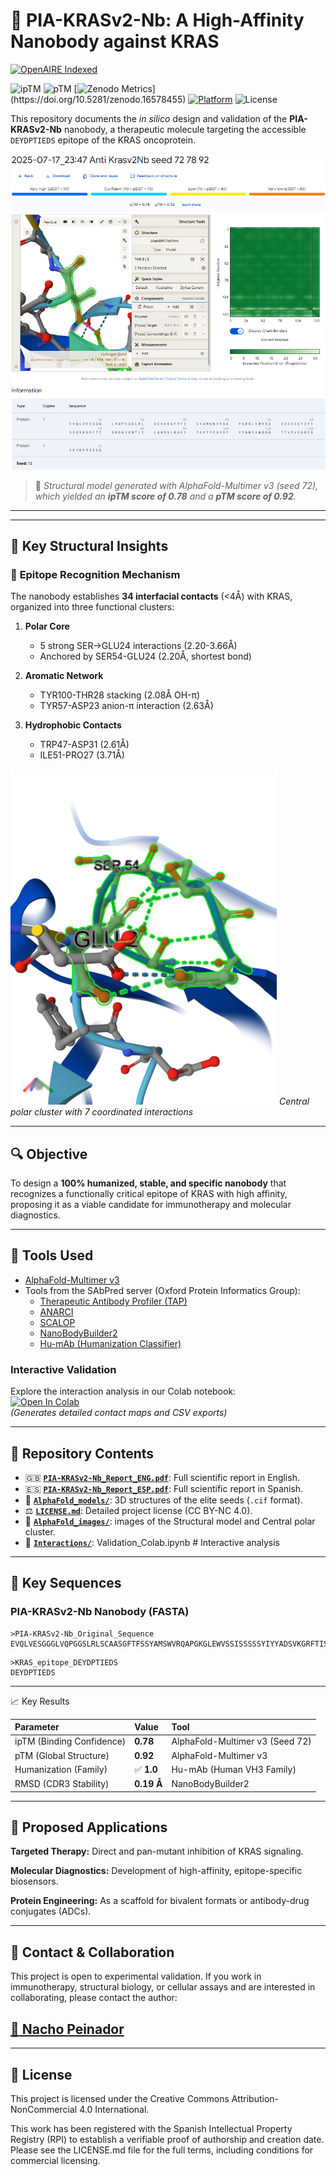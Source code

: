 # 🧬 PIA-KRASv2-Nb: A High-Affinity Nanobody against KRAS

<a href="https://explore.openaire.eu/search/publication?pid=10.5281%2Fzenodo.16578455">  
  <img src="https://img.shields.io/badge/OpenAIRE-Indexed-green" alt="OpenAIRE Indexed">  
</a>

![ipTM](https://img.shields.io/badge/ipTM-0.78-blue)
![pTM](https://img.shields.io/badge/pTM-0.92-blue)
[![Zenodo Metrics](https://img.shields.io/badge/Zenodo-124_downloads_(1st_week)-bkue)](https://doi.org/10.5281/zenodo.16578455)
[![Platform](https://img.shields.io/badge/Preprint-Research_Square-blue)](https://www.researchsquare.com/article/rs-7239936/v1) 
![License](https://img.shields.io/badge/License-CC%20BY--NC%204.0-lightgrey.svg)




This repository documents the *in silico* design and validation of the **PIA-KRASv2-Nb** nanobody, a therapeutic molecule targeting the accessible `DEYDPTIEDS` epitope of the KRAS oncoprotein.

![3D Model of PIA-KRASv2-Nb (Seed 72)](./AlphaFold_images/KRASKILLER.png)

> 📌 *Structural model generated with AlphaFold-Multimer v3 (seed 72), which yielded an **ipTM score of 0.78** and a **pTM score of 0.92**.*

---

---


## 🔬 Key Structural Insights

### 🎯 **Epitope Recognition Mechanism**
The nanobody establishes **34 interfacial contacts** (<4Å) with KRAS, organized into three functional clusters:

1. **Polar Core**  
   - 5 strong SER→GLU24 interactions (2.20-3.66Å)  
   - Anchored by SER54-GLU24 (2.20Å, shortest bond)

2. **Aromatic Network**  
   - TYR100-THR28 stacking (2.08Å OH-π)  
   - TYR57-ASP23 anion-π interaction (2.63Å)

3. **Hydrophobic Contacts**  
   - TRP47-ASP31 (2.61Å)  
   - ILE51-PRO27 (3.71Å)

![Central Interaction Cluster](./AlphaFold_images/Cluster_central_7residuos.png)
*Central polar cluster with 7 coordinated interactions*

---



## 🔍 Objective

To design a **100% humanized, stable, and specific nanobody** that recognizes a functionally critical epitope of KRAS with high affinity, proposing it as a viable candidate for immunotherapy and molecular diagnostics.

---

## 🔧 Tools Used

- [AlphaFold-Multimer v3](https://alphafoldserver.com/)
- Tools from the SAbPred server (Oxford Protein Informatics Group):
  - [Therapeutic Antibody Profiler (TAP)](https://opig.stats.ox.ac.uk/webapps/sabdab-sabpred/sabpred/tap)
  - [ANARCI](https://opig.stats.ox.ac.uk/webapps/sabdab-sabpred/sabpred/anarci)
  - [SCALOP](https://opig.stats.ox.ac.uk/webapps/sabdab-sabpred/sabpred/scalop)
  - [NanoBodyBuilder2](https://opig.stats.ox.ac.uk/webapps/sabdab-sabpred/sabpred/nanobodybuilder2)
  - [Hu-mAb (Humanization Classifier)](https://opig.stats.ox.ac.uk/webapps/sabdab-sabpred/sabpred/humab)

### Interactive Validation
Explore the interaction analysis in our Colab notebook:  
[![Open In Colab](https://colab.research.google.com/assets/colab-badge.svg)](https://colab.research.google.com/drive/1qyyJtn2fAQABQcl6zN6a3IkVf89yknDh?usp=sharing)  
*(Generates detailed contact maps and CSV exports)*

---

## 📂 Repository Contents
- 🇬🇧 [**`PIA-KRASv2-Nb_Report_ENG.pdf`**](./PIA-KRASv2-Nb_Report_ENG.pdf): Full scientific report in English.
- 🇪🇸 [**`PIA-KRASv2-Nb_Report_ESP.pdf`**](./PIA-KRASv2-Nb_Report_ESP.pdf): Full scientific report in Spanish.
- 📁 [**`AlphaFold_models/`**](./AlphaFold_models/): 3D structures of the elite seeds (`.cif` format).
- ⚖️ [**`LICENSE.md`**](./LICENSE.md): Detailed project license (CC BY-NC 4.0).
- 📁 [**`AlphaFold_images/`**](./AlphaFold_images/): images of the Structural model and Central polar cluster.
- 📁 [**`Interactions/`**](./Interactions/): Validation_Colab.ipynb # Interactive analysis

---

## 📌 Key Sequences

### PIA-KRASv2-Nb Nanobody (FASTA)
```
>PIA-KRASv2-Nb_Original_Sequence
EVQLVESGGGLVQPGGSLRLSCAASGFTFSSYAMSWVRQAPGKGLEWVSSISSSSSYIYYADSVKGRFTISRDNSKNTLYLQMNSLRAEDTAVYYCARDYYYGMDVWGQGTTVTVSSDIQ
```

```
>KRAS_epitope_DEYDPTIEDS
DEYDPTIEDS
```

---

📈 Key Results

| Parameter                   | Value      | Tool                            |
| :-----------------------    | :--------- | :------------------------------ |
| ipTM (Binding Confidence)   | **0.78**   | AlphaFold-Multimer v3 (Seed 72) |
| pTM (Global Structure)      | **0.92**   | AlphaFold-Multimer v3           |
| Humanization (Family)       | ✅ **1.0** | Hu-mAb (Human VH3 Family)       |
| RMSD (CDR3 Stability)       | **0.19 Å** | NanoBodyBuilder2                |

---

## 🧪 Proposed Applications

**Targeted Therapy:** Direct and pan-mutant inhibition of KRAS signaling.

**Molecular Diagnostics:** Development of high-affinity, epitope-specific biosensors.

**Protein Engineering:** As a scaffold for bivalent formats or antibody-drug conjugates (ADCs).

---

## 🤝 Contact & Collaboration
This project is open to experimental validation. If you work in immunotherapy, structural biology, or cellular assays and are interested in collaborating, please contact the author:

## [📧 Nacho Peinador](mailto:joseignacio.peinador@gmail.com)

---

## 📄 License
This project is licensed under the Creative Commons Attribution-NonCommercial 4.0 International.

This work has been registered with the Spanish Intellectual Property Registry (RPI) to establish a verifiable proof of authorship and creation date. Please see the LICENSE.md file for the full terms, including conditions for commercial licensing.
